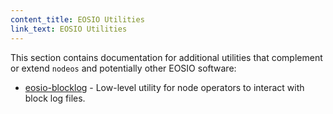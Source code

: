 ```yaml
---
content_title: EOSIO Utilities
link_text: EOSIO Utilities
---
```


This section contains documentation for additional utilities that complement or extend `nodeos` and potentially other EOSIO software:

* [eosio-blocklog](eosio-blocklog.md) - Low-level utility for node operators to interact with block log files.
